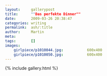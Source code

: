 ```yaml
---
layout:     gallerypost
title:      ""Das perfekte Dinner""
date:       2009-03-26 20:38:47
categories: writing
permalink:  ash/:title
author:     Martin
meta:
tags:       []
images:
    girlpiece/p1010044.jpg:           600x400
    girlpiece/p1010050.jpg:           600x400
---
```


{% include gallery.html %}
